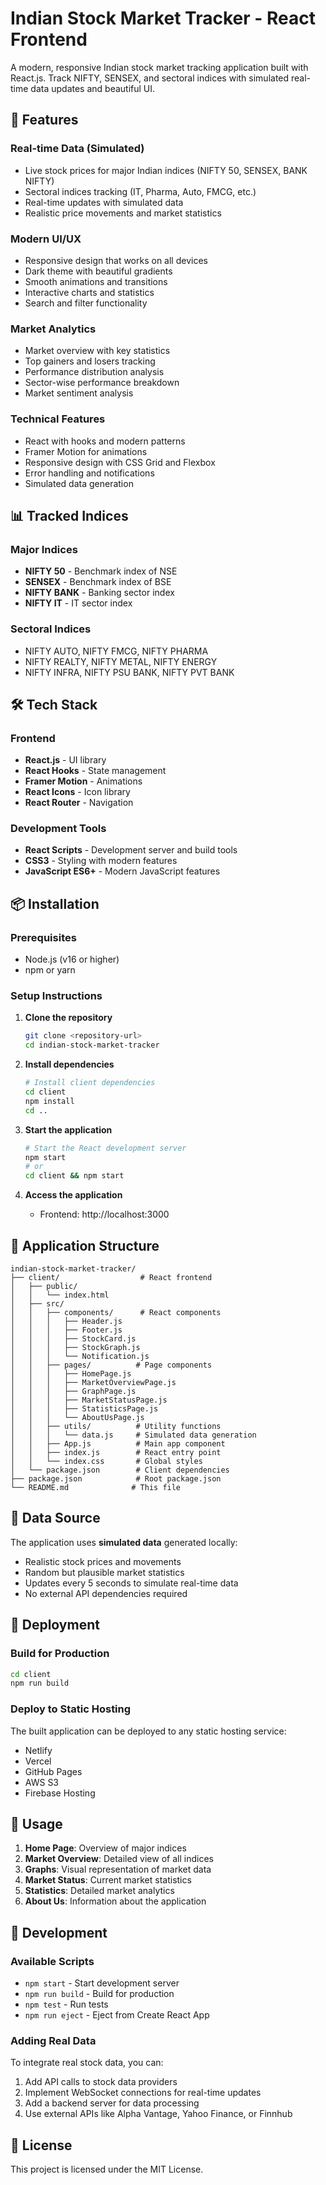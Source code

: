 # Indian Stock Market Tracker - React Frontend

A modern, responsive Indian stock market tracking application built with React.js. Track NIFTY, SENSEX, and sectoral indices with simulated real-time data updates and beautiful UI.

## 🚀 Features

### Real-time Data (Simulated)
- Live stock prices for major Indian indices (NIFTY 50, SENSEX, BANK NIFTY)
- Sectoral indices tracking (IT, Pharma, Auto, FMCG, etc.)
- Real-time updates with simulated data
- Realistic price movements and market statistics

### Modern UI/UX
- Responsive design that works on all devices
- Dark theme with beautiful gradients
- Smooth animations and transitions
- Interactive charts and statistics
- Search and filter functionality

### Market Analytics
- Market overview with key statistics
- Top gainers and losers tracking
- Performance distribution analysis
- Sector-wise performance breakdown
- Market sentiment analysis

### Technical Features
- React with hooks and modern patterns
- Framer Motion for animations
- Responsive design with CSS Grid and Flexbox
- Error handling and notifications
- Simulated data generation

## 📊 Tracked Indices

### Major Indices
- **NIFTY 50** - Benchmark index of NSE
- **SENSEX** - Benchmark index of BSE
- **NIFTY BANK** - Banking sector index
- **NIFTY IT** - IT sector index

### Sectoral Indices
- NIFTY AUTO, NIFTY FMCG, NIFTY PHARMA
- NIFTY REALTY, NIFTY METAL, NIFTY ENERGY
- NIFTY INFRA, NIFTY PSU BANK, NIFTY PVT BANK

## 🛠️ Tech Stack

### Frontend
- **React.js** - UI library
- **React Hooks** - State management
- **Framer Motion** - Animations
- **React Icons** - Icon library
- **React Router** - Navigation

### Development Tools
- **React Scripts** - Development server and build tools
- **CSS3** - Styling with modern features
- **JavaScript ES6+** - Modern JavaScript features

## 📦 Installation

### Prerequisites
- Node.js (v16 or higher)
- npm or yarn

### Setup Instructions

1. **Clone the repository**
   ```bash
   git clone <repository-url>
   cd indian-stock-market-tracker
   ```

2. **Install dependencies**
   ```bash
   # Install client dependencies
   cd client
   npm install
   cd ..
   ```

3. **Start the application**
   ```bash
   # Start the React development server
   npm start
   # or
   cd client && npm start
   ```

4. **Access the application**
   - Frontend: http://localhost:3000

## 📱 Application Structure

```
indian-stock-market-tracker/
├── client/                  # React frontend
│   ├── public/
│   │   └── index.html
│   ├── src/
│   │   ├── components/      # React components
│   │   │   ├── Header.js
│   │   │   ├── Footer.js
│   │   │   ├── StockCard.js
│   │   │   ├── StockGraph.js
│   │   │   └── Notification.js
│   │   ├── pages/          # Page components
│   │   │   ├── HomePage.js
│   │   │   ├── MarketOverviewPage.js
│   │   │   ├── GraphPage.js
│   │   │   ├── MarketStatusPage.js
│   │   │   ├── StatisticsPage.js
│   │   │   └── AboutUsPage.js
│   │   ├── utils/          # Utility functions
│   │   │   └── data.js     # Simulated data generation
│   │   ├── App.js          # Main app component
│   │   ├── index.js        # React entry point
│   │   └── index.css       # Global styles
│   └── package.json        # Client dependencies
├── package.json            # Root package.json
└── README.md              # This file
```

## 🔄 Data Source

The application uses **simulated data** generated locally:
- Realistic stock prices and movements
- Random but plausible market statistics
- Updates every 5 seconds to simulate real-time data
- No external API dependencies required

## 🚀 Deployment

### Build for Production
```bash
cd client
npm run build
```

### Deploy to Static Hosting
The built application can be deployed to any static hosting service:
- Netlify
- Vercel
- GitHub Pages
- AWS S3
- Firebase Hosting

## 🎯 Usage

1. **Home Page**: Overview of major indices
2. **Market Overview**: Detailed view of all indices
3. **Graphs**: Visual representation of market data
4. **Market Status**: Current market statistics
5. **Statistics**: Detailed market analytics
6. **About Us**: Information about the application

## 🔧 Development

### Available Scripts
- `npm start` - Start development server
- `npm run build` - Build for production
- `npm test` - Run tests
- `npm run eject` - Eject from Create React App

### Adding Real Data
To integrate real stock data, you can:
1. Add API calls to stock data providers
2. Implement WebSocket connections for real-time updates
3. Add a backend server for data processing
4. Use external APIs like Alpha Vantage, Yahoo Finance, or Finnhub

## 📄 License

This project is licensed under the MIT License. 